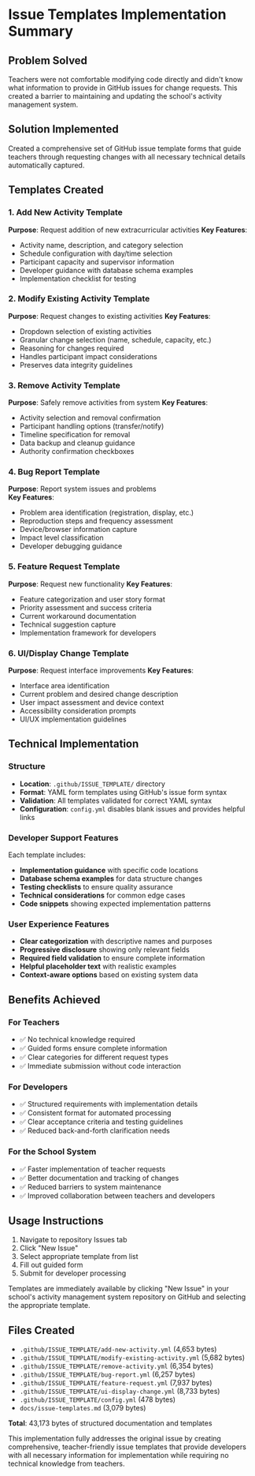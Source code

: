 # Issue Templates Implementation Summary

## Problem Solved
Teachers were not comfortable modifying code directly and didn't know what information to provide in GitHub issues for change requests. This created a barrier to maintaining and updating the school's activity management system.

## Solution Implemented
Created a comprehensive set of GitHub issue template forms that guide teachers through requesting changes with all necessary technical details automatically captured.

## Templates Created

### 1. Add New Activity Template
**Purpose**: Request addition of new extracurricular activities
**Key Features**:
- Activity name, description, and category selection
- Schedule configuration with day/time selection
- Participant capacity and supervisor information  
- Developer guidance with database schema examples
- Implementation checklist for testing

### 2. Modify Existing Activity Template  
**Purpose**: Request changes to existing activities
**Key Features**:
- Dropdown selection of existing activities
- Granular change selection (name, schedule, capacity, etc.)
- Reasoning for changes required
- Handles participant impact considerations
- Preserves data integrity guidelines

### 3. Remove Activity Template
**Purpose**: Safely remove activities from system
**Key Features**:
- Activity selection and removal confirmation
- Participant handling options (transfer/notify)
- Timeline specification for removal
- Data backup and cleanup guidance
- Authority confirmation checkboxes

### 4. Bug Report Template
**Purpose**: Report system issues and problems  
**Key Features**:
- Problem area identification (registration, display, etc.)
- Reproduction steps and frequency assessment
- Device/browser information capture
- Impact level classification
- Developer debugging guidance

### 5. Feature Request Template
**Purpose**: Request new functionality
**Key Features**:
- Feature categorization and user story format
- Priority assessment and success criteria
- Current workaround documentation
- Technical suggestion capture
- Implementation framework for developers

### 6. UI/Display Change Template
**Purpose**: Request interface improvements
**Key Features**:
- Interface area identification
- Current problem and desired change description
- User impact assessment and device context
- Accessibility consideration prompts
- UI/UX implementation guidelines

## Technical Implementation

### Structure
- **Location**: `.github/ISSUE_TEMPLATE/` directory
- **Format**: YAML form templates using GitHub's issue form syntax
- **Validation**: All templates validated for correct YAML syntax
- **Configuration**: `config.yml` disables blank issues and provides helpful links

### Developer Support Features
Each template includes:
- **Implementation guidance** with specific code locations
- **Database schema examples** for data structure changes  
- **Testing checklists** to ensure quality assurance
- **Technical considerations** for common edge cases
- **Code snippets** showing expected implementation patterns

### User Experience Features
- **Clear categorization** with descriptive names and purposes
- **Progressive disclosure** showing only relevant fields
- **Required field validation** to ensure complete information
- **Helpful placeholder text** with realistic examples
- **Context-aware options** based on existing system data

## Benefits Achieved

### For Teachers
- ✅ No technical knowledge required
- ✅ Guided forms ensure complete information
- ✅ Clear categories for different request types
- ✅ Immediate submission without code interaction

### For Developers  
- ✅ Structured requirements with implementation details
- ✅ Consistent format for automated processing
- ✅ Clear acceptance criteria and testing guidelines
- ✅ Reduced back-and-forth clarification needs

### For the School System
- ✅ Faster implementation of teacher requests
- ✅ Better documentation and tracking of changes
- ✅ Reduced barriers to system maintenance
- ✅ Improved collaboration between teachers and developers

## Usage Instructions
1. Navigate to repository Issues tab
2. Click "New Issue" 
3. Select appropriate template from list
4. Fill out guided form
5. Submit for developer processing

Templates are immediately available by clicking "New Issue" in your school's activity management system repository on GitHub and selecting the appropriate template.

## Files Created
- `.github/ISSUE_TEMPLATE/add-new-activity.yml` (4,653 bytes)
- `.github/ISSUE_TEMPLATE/modify-existing-activity.yml` (5,682 bytes)  
- `.github/ISSUE_TEMPLATE/remove-activity.yml` (6,354 bytes)
- `.github/ISSUE_TEMPLATE/bug-report.yml` (6,257 bytes)
- `.github/ISSUE_TEMPLATE/feature-request.yml` (7,937 bytes)
- `.github/ISSUE_TEMPLATE/ui-display-change.yml` (8,733 bytes)
- `.github/ISSUE_TEMPLATE/config.yml` (478 bytes)
- `docs/issue-templates.md` (3,079 bytes)

**Total**: 43,173 bytes of structured documentation and templates

This implementation fully addresses the original issue by creating comprehensive, teacher-friendly issue templates that provide developers with all necessary information for implementation while requiring no technical knowledge from teachers.